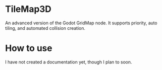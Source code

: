# TileMap3D
An advanced version of the Godot GridMap node. It supports priority, auto tiling, and automated collision creation.
# How to use
I have not created a documentation yet, though I plan to soon.
